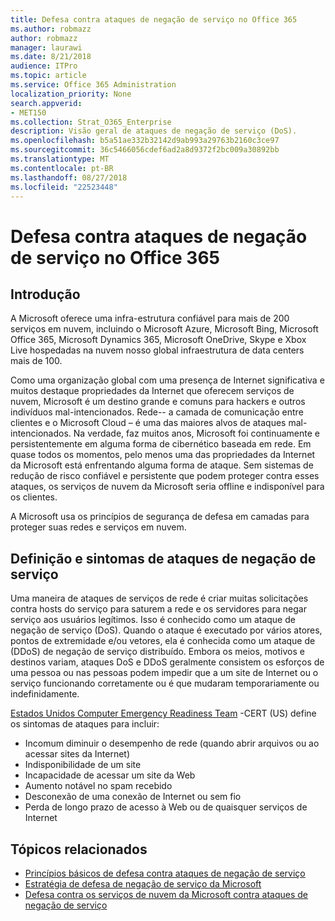 ```yaml
---
title: Defesa contra ataques de negação de serviço no Office 365
ms.author: robmazz
author: robmazz
manager: laurawi
ms.date: 8/21/2018
audience: ITPro
ms.topic: article
ms.service: Office 365 Administration
localization_priority: None
search.appverid:
- MET150
ms.collection: Strat_O365_Enterprise
description: Visão geral de ataques de negação de serviço (DoS).
ms.openlocfilehash: b5a51ae332b32142d9ab993a29763b2160c3ce97
ms.sourcegitcommit: 36c5466056cdef6ad2a8d9372f2bc009a30892bb
ms.translationtype: MT
ms.contentlocale: pt-BR
ms.lasthandoff: 08/27/2018
ms.locfileid: "22523448"
---
```

# <a name="defending-against-denial-of-service-attacks-in-office-365"></a>Defesa contra ataques de negação de serviço no Office 365

## <a name="introduction"></a>Introdução
A Microsoft oferece uma infra-estrutura confiável para mais de 200 serviços em nuvem, incluindo o Microsoft Azure, Microsoft Bing, Microsoft Office 365, Microsoft Dynamics 365, Microsoft OneDrive, Skype e Xbox Live hospedadas na nuvem nosso global infraestrutura de data centers mais de 100.

Como uma organização global com uma presença de Internet significativa e muitos destaque propriedades da Internet que oferecem serviços de nuvem, Microsoft é um destino grande e comuns para hackers e outros indivíduos mal-intencionados. Rede-- a camada de comunicação entre clientes e o Microsoft Cloud – é uma das maiores alvos de ataques mal-intencionados. Na verdade, faz muitos anos, Microsoft foi continuamente e persistentemente em alguma forma de cibernético baseada em rede. Em quase todos os momentos, pelo menos uma das propriedades da Internet da Microsoft está enfrentando alguma forma de ataque. Sem sistemas de redução de risco confiável e persistente que podem proteger contra esses ataques, os serviços de nuvem da Microsoft seria offline e indisponível para os clientes.

A Microsoft usa os princípios de segurança de defesa em camadas para proteger suas redes e serviços em nuvem. 

## <a name="definition-and-symptoms-of-denial-of-service-attacks"></a>Definição e sintomas de ataques de negação de serviço
Uma maneira de ataques de serviços de rede é criar muitas solicitações contra hosts do serviço para saturem a rede e os servidores para negar serviço aos usuários legítimos. Isso é conhecido como um ataque de negação de serviço (DoS). Quando o ataque é executado por vários atores, pontos de extremidade e/ou vetores, ela é conhecida como um ataque de (DDoS) de negação de serviço distribuído. Embora os meios, motivos e destinos variam, ataques DoS e DDoS geralmente consistem os esforços de uma pessoa ou nas pessoas podem impedir que a um site de Internet ou o serviço funcionando corretamente ou é que mudaram temporariamente ou indefinidamente.

[Estados Unidos Computer Emergency Readiness Team](https://www.us-cert.gov/) -CERT (US) define os sintomas de ataques para incluir:
- Incomum diminuir o desempenho de rede (quando abrir arquivos ou ao acessar sites da Internet)
- Indisponibilidade de um site
- Incapacidade de acessar um site da Web
- Aumento notável no spam recebido
- Desconexão de uma conexão de Internet ou sem fio
- Perda de longo prazo de acesso à Web ou de quaisquer serviços de Internet

## <a name="related-topics"></a>Tópicos relacionados
- [Princípios básicos de defesa contra ataques de negação de serviço](office-365-core-principles-of-defense-against-dos-attacks.md)
- [Estratégia de defesa de negação de serviço da Microsoft](office-365-microsoft-dos-defense-strategy.md)
- [Defesa contra os serviços de nuvem da Microsoft contra ataques de negação de serviço](office-365-defending-cloud-services-against-dos-attacks.md)
